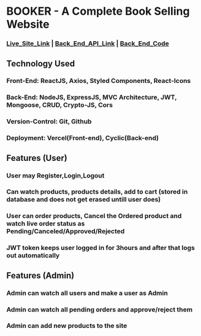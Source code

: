 # BOOKER - A Complete Book Selling Website 
### <a href="https://booker-cyan.vercel.app/">Live_Site_Link</a>  |  <a href="https://smoggy-boa-cap.cyclic.app/">Back_End_API_Link</a>  |  <a href="https://github.com/Mohammad-Ashikul-Islam/Booker-Back-End-">Back_End_Code</a>


## Technology Used
### **Front-End:** ReactJS, Axios, Styled Components, React-Icons
### **Back-End:** NodeJS, ExpressJS, MVC Architecture, JWT, Mongoose, CRUD, Crypto-JS, Cors
### **Version-Control:** Git, Github
### **Deployment:** Vercel(Front-end), Cyclic(Back-end)

## Features (User)
### User may Register,Login,Logout
### Can watch products, products details, add to cart (stored in database and does not get erased untill user does)
### User can order products, Cancel the Ordered product and watch live order status as Pending/Canceled/Approved/Rejected
### JWT token keeps user logged in for 3hours and after that logs out automatically

## Features (Admin)
### Admin can watch all users and make a user as Admin
### Admin can watch all pending orders and approve/reject them
### Admin can add new products to the site
